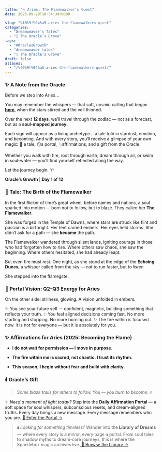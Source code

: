 ```yaml
---
title: "🔥 Aries: The Flamewalker’s Quest"
date: 2025-05-28T10:34:34+0000

slug: "%f0%9f%94%a5-aries-the-flamewalkers-quest"
categories:
  - "Dreamweaver’s Tales"
  - "🔮 The Oracle’s Grove"
tags:
  - "#OraclesGrowth"
  - "dreamweaver tales"
  - "🔮 The Oracle’s Grove"
draft: false
aliases:
  - "/%f0%9f%94%a5-aries-the-flamewalkers-quest/"
---
```

### ✨ **A Note from the Oracle**

Before we step into Aries…

You may remember the whispers —
that soft, cosmic calling that began[ **here**,](https://sparklebox.blog/2025/05/16/%f0%9f%8c%8c-cosmic-whispers-the-celestial-calling/) when the stars stirred and the veil thinned.

Over the next **12 days**, we’ll travel through the zodiac — not as a forecast,
but as a **soul-mapped journey**.

Each sign will appear as a living archetype…
a tale told in stardust, emotion, and becoming.
And with every story, you’ll receive a glimpse of your own magic:
🔮 a tale,
🪞a portal,
✨affirmations,
and a gift from the Oracle.

Whether you walk with fire, root through earth, dream through air, or swim in soul-water —
you’ll find yourself reflected along the way.

Let the journey begin. ♈

**Oracle’s Growth | Day 1 of 12**

### 📖 **Tale: The Birth of the Flamewalker**

In the first flicker of time’s great wheel, before names and nations, a soul sparked into motion — born not to follow, but to blaze. They called her **The Flamewalker**.

She was forged in the Temple of Dawns, where stars are struck like flint and passion is a birthright. Her feet carried embers. Her eyes held storms. She didn’t ask for a path — she **became** the path.

The Flamewalker wandered through silent lands, igniting courage in those who had forgotten how to rise. Where others saw chaos, she saw the beginning. Where others hesitated, she had already leapt.

But even fire must rest. One night, as she stood at the edge of the **Echoing Dunes**, a whisper called from the sky — not to run faster, but to *listen.*

She stepped into the flamegate.

### 🌌 **Portal Vision: Q2-Q3 Energy for Aries**

On the other side: stillness, glowing. A vision unfolded in embers.

✨ You see your future self — confident, magnetic, building something that reflects your truth.
✨ You feel aligned decisions coming fast. No more starting and stopping. No more burning out.
✨ The fire within is focused now. It is not for everyone — but it is absolutely for you.

### ✨ **Affirmations for Aries (2025: Becoming the Flame)**

- **I do not wait for permission — I move in purpose.**

- **The fire within me is sacred, not chaotic. I trust its rhythm.**

- **This season, I begin without fear and build with clarity.**

### 🕯️ **Oracle’s Gift**

> *Some blaze trails for others to follow. You — you burn to become.* 🔥

✨ *Need a moment of light today?*
Step into the **Daily Affirmation Portal** — a soft space for soul whispers, subconscious resets, and dream-aligned truths.
Every day brings a new message. Every message remembers who you are.
[🌿 Enter the Portal →](https://sparklebox.blog/)

> 🕯️ *Looking for something timeless?*
Wander into the **Library of Dreams** — where every story is a mirror, every page a portal.
From soul tales to shadow myths to dream-core journeys, this is where the Sparklebox magic archives live.[
🌌 Browse the Library →](https://sparklebox.blog/library-of-dreams/)